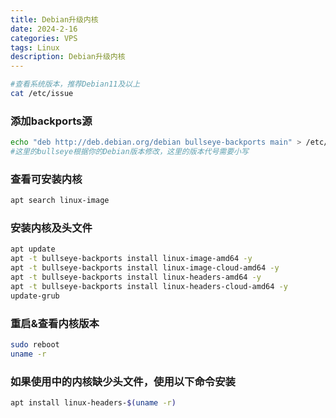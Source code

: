 ```yaml
---
title: Debian升级内核
date: 2024-2-16
categories: VPS
tags: Linux
description: Debian升级内核
---
```


```bash
#查看系统版本，推荐Debian11及以上
cat /etc/issue
```

### 添加backports源

```bash
echo "deb http://deb.debian.org/debian bullseye-backports main" > /etc/apt/sources.list.d/backports.list
#这里的bullseye根据你的Debian版本修改，这里的版本代号需要小写
```

### 查看可安装内核

```bash
apt search linux-image
```

### 安装内核及头文件

```bash
apt update
apt -t bullseye-backports install linux-image-amd64 -y
apt -t bullseye-backports install linux-image-cloud-amd64 -y
apt -t bullseye-backports install linux-headers-amd64 -y
apt -t bullseye-backports install linux-headers-cloud-amd64 -y
update-grub
```

### 重启&查看内核版本

```bash
sudo reboot
uname -r
```

### 如果使用中的内核缺少头文件，使用以下命令安装

```bash
apt install linux-headers-$(uname -r)
```


